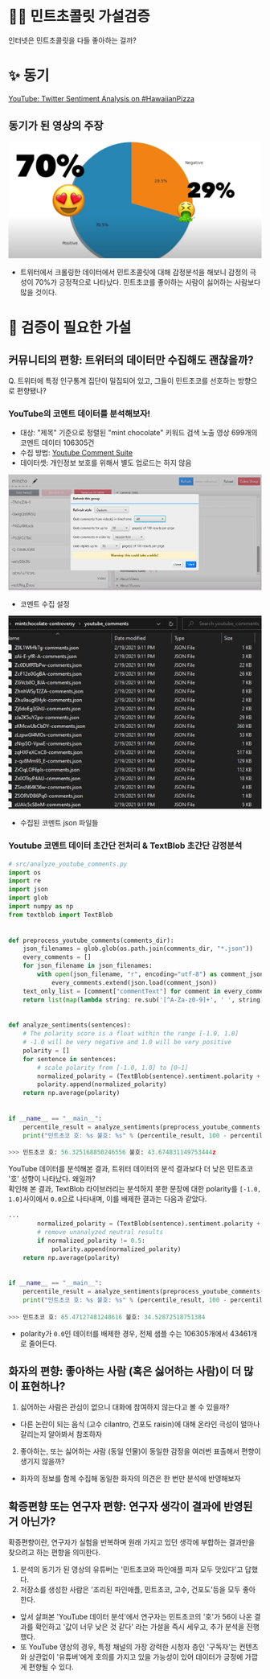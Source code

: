 # 🌿🍫 민트초콜릿 가설검증
인터넷은 민트초콜릿을 다들 좋아하는 걸까?

# ✨ 동기

[YouTube: Twitter Sentiment Analysis on #HawaiianPizza](https://www.youtube.com/watch?v=QTgRNer2epE)

## 동기가 된 영상의 주장

![reference youtube results, mint chocolate is winning](./resources/reference_youtube_results.png)

- 트위터에서 크롤링한 데이터에서 민트초콜릿에 대해 감정분석을 해보니 감정의 극성이 70%가 긍정적으로 나타났다. 민트초코를 좋아하는 사람이 싫어하는 사람보다 많을 것이다.

# 🧐 검증이 필요한 가설
## 커뮤니티의 편향: 트위터의 데이터만 수집해도 괜찮을까?

Q. 트위터에 특정 인구통계 집단이 밀집되어 있고, 그들이 민트초코를 선호하는 방향으로 편향됐나?

### YouTube의 코멘트 데이터를 분석해보자! 

* 대상: "제목" 기준으로 정렬된 "mint chocolate" 키워드 검색 노출 영상 699개의 코멘트 데이터 106305건
* 수집 방법: [Youtube Comment Suite](https://github.com/mattwright324/youtube-comment-suite)
* 데이터셋: 개인정보 보호를 위해서 별도 업로드는 하지 않음

![YouTube scraping configuration](./resources/youtube_configuration.png)
* 코멘트 수집 설정

![YouTube comments examples](./resources/comments_examples.png)
* 수집된 코멘트 json 파일들

### Youtube 코멘트 데이터 초간단 전처리 & TextBlob 초간단 감정분석
```python
# src/analyze_youtube_comments.py
import os
import re
import json
import glob
import numpy as np
from textblob import TextBlob


def preprocess_youtube_comments(comments_dir):
    json_filenames = glob.glob(os.path.join(comments_dir, "*.json"))
    every_comments = []
    for json_filename in json_filenames:
        with open(json_filename, "r", encoding="utf-8") as comment_json:
            every_comments.extend(json.load(comment_json))
    text_only_list = [comment["commentText"] for comment in every_comments if isinstance(comment, dict)]
    return list(map(lambda string: re.sub('[^A-Za-z0-9]+', ' ', string), text_only_list))


def analyze_sentiments(sentences):
    # The polarity score is a float within the range [-1.0, 1.0]
    # -1.0 will be very negative and 1.0 will be very positive
    polarity = []
    for sentence in sentences:
        # scale polarity from [-1.0, 1.0] to [0~1]
        normalized_polarity = (TextBlob(sentence).sentiment.polarity + 1) / 2
        polarity.append(normalized_polarity)
    return np.average(polarity)


if __name__ == "__main__":
    percentile_result = analyze_sentiments(preprocess_youtube_comments("./youtube_comments/")) * 100
    print("민트초코 호: %s 불호: %s" % (percentile_result, 100 - percentile_result))

>>> 민트초코 호: 56.325168850246556 불호: 43.674831149753444z
```

YouTube 데이터를 분석해본 결과, 트위터 데이터의 분석 결과보다 더 낮은 민트초코 '호' 성향이 나타났다. 왜일까?  
확인해 본 결과, TextBlob 라이브러리는 분석하지 못한 문장에 대한 polarity를 `[-1.0, 1.0]`사이에서 `0.0`으로 나타내며, 이를 배제한 결과는 다음과 같았다.

```python
...
        normalized_polarity = (TextBlob(sentence).sentiment.polarity + 1) / 2
        # remove unanalyzed neutral results
        if normalized_polarity != 0.5:
            polarity.append(normalized_polarity)
    return np.average(polarity)


if __name__ == "__main__":
    percentile_result = analyze_sentiments(preprocess_youtube_comments("./youtube_comments/")) * 100
    print("민트초코 호: %s 불호: %s" % (percentile_result, 100 - percentile_result))

>>> 민트초코 호: 65.47127481248616 불호: 34.52872518751384
```

* polarity가 `0.0`인 데이터를 배제한 경우, 전체 샘플 수는 106305개에서 43461개로 줄어든다.

## 화자의 편향: 좋아하는 사람 (혹은 싫어하는 사람)이 더 많이 표현하나?

1. 싫어하는 사람은 관심이 없으니 대화에 참여하지 않는다고 볼 수 있을까?
* 다른 논란이 되는 음식 (고수 cilantro, 건포도 raisin)에 대해 온라인 극성이 얼마나 갈리는지 알아봐서 참조하자

2. 좋아하는, 또는 싫어하는 사람 (동일 인물)이 동일한 감정을 여러번 표출해서 편향이 생기지 않을까?
* 화자의 정보를 함께 수집해 동일한 화자의 의견은 한 번만 분석에 반영해보자

## 확증편향 또는 연구자 편향: 연구자 생각이 결과에 반영된 거 아닌가?

확증편향이란, 연구자가 실험을 반복하며 원래 가지고 있던 생각에 부합하는 결과만을 찾으려고 하는 편향을 의미한다.

1. 분석의 동기가 된 영상의 유튜버는 '민트초코와 파인애플 피자 모두 맛있다'고 답했다.
2. 저장소를 생성한 사람은 '조리된 파인애플, 민트초코, 고수, 건포도'등을 모두 좋아한다.
* 앞서 살펴본 'YouTube 데이터 분석'에서 연구자는 민트초코의 '호'가 56이 나온 결과를 확인하고 '값이 너무 낮은 것 같다' 라는 가설을 즉시 세우고, 추가 분석을 진행했다.
* 또 YouTube 영상의 경우, 특정 채널의 가장 강력한 시청자 층인 '구독자'는 컨텐츠와 상관없이 '유튜버'에게 호의를 가지고 있을 가능성이 있어 데이터가 긍정에 가깝게 편향될 수 있다.
